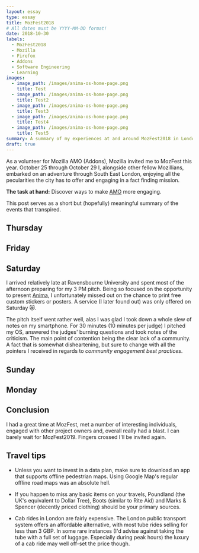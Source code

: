 ```yaml
---
layout: essay
type: essay
title: MozFest2018
# All dates must be YYYY-MM-DD format!
date: 2018-10-30
labels:
  - MozFest2018
  - Mozilla
  - Firefox
  - Addons
  - Software Engineering
  - Learning
images:
  - image_path: /images/anima-os-home-page.png
    title: Test
  - image_path: /images/anima-os-home-page.png
    title: Test2
  - image_path: /images/anima-os-home-page.png
    title: Test3
  - image_path: /images/anima-os-home-page.png
    title: Test4
  - image_path: /images/anima-os-home-page.png
    title: Test5
summary: A summary of my experiences at and around MozFest2018 in London.
draft: true
---
```


As a volunteer for Mozilla AMO (Addons), Mozilla invited me to MozFest this year.
October 25 through October 29 I, alongside other fellow Mozillians, embarked on an adventure through South East London, enjoying all the pecularities the city has to offer and engaging in a fact finding mission. 

**The task at hand:** Discover ways to make [AMO](http://addons.mozilla.org/) more engaging.

This post serves as a short but (hopefully) meaningful summary of the events that transpired.


## Thursday

## Friday

## Saturday

I arrived relatively late at Ravensbourne University and spent most of the afternoon preparing
for my 3 PM pitch. Being so focused on the opportunity to present [Anima](https://happy-ferret.github.io/projects/anima), I unfortunately missed out on the chance to print free custom stickers or posters. A service (I later found out) was only offered on Saturday 😿.

The pitch itself went rather well, alas I was glad I took down a whole slew of notes on my smartphone.
For 30 minutes (10 minutes per judge) I pitched my OS, answered the judges' burning questions and took notes of the criticism.
The main point of contention being the clear lack of a community. A fact that is somewhat disheartening, but sure to change with all the pointers I received in regards to *community engagement best practices*.

## Sunday

## Monday

## Conclusion

I had a great time at MozFest, met a number of interesting individuals, engaged with other project owners and, overall really had a blast. I can barely wait for MozFest2019. Fingers crossed I'll be invited again.

## Travel tips

* Unless you want to invest in a data plan, make sure to download an app that supports offline pedestrian maps.
Using Google Map's regular offline road maps was an absolute hell.

* If you happen to miss any basic items on your travels, Poundland (the UK's equivalent to Dollar Tree), Boots (similar to Rite Aid) and Marks & Spencer (decently priced clothing) should be your primary sources.

* Cab rides in London are fairly expensive. The London public transport system offers an affordable alternative, with most tube rides selling for less than 3 GBP. In some rare instances (I'd advise against taking the tube with a full set of luggage. Especially during peak hours) the luxury of a cab ride may well off-set the price though.
